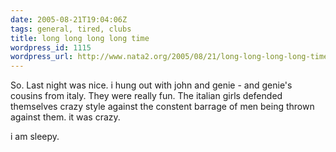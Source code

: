 ```yaml
---
date: 2005-08-21T19:04:06Z
tags: general, tired, clubs
title: long long long long time
wordpress_id: 1115
wordpress_url: http://www.nata2.org/2005/08/21/long-long-long-long-time/
---
```


So. Last night was nice. i hung out with john and genie - and genie's cousins from italy. They were really fun. The italian girls defended themselves crazy style against the constent barrage of men being thrown against them. it was crazy.

i am sleepy. 
